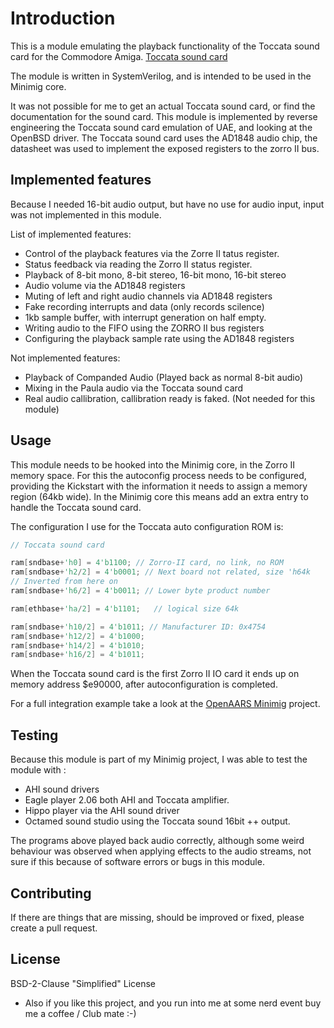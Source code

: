 # Introduction

This is a module emulating the playback functionality of the Toccata sound card for the Commodore Amiga. [Toccata sound card](https://amiga.resource.cx/exp/toccata)

The module is written in SystemVerilog, and is intended to be used in the Minimig core.

It was not possible for me to get an actual Toccata sound card, or find the documentation for the sound card.
This module is implemented by reverse engineering the Toccata sound card emulation of UAE, and looking at the OpenBSD driver.
The Toccata sound card uses the AD1848 audio chip, the datasheet was used to implement the exposed registers to the zorro II bus.

## Implemented features

Because I needed 16-bit audio output, but have no use for audio input, input was not implemented in this module.

List of implemented features:

- Control of the playback features via the Zorre II tatus register.
- Status feedback via reading the Zorro II status register.
- Playback of 8-bit mono, 8-bit stereo, 16-bit mono, 16-bit stereo
- Audio volume via the AD1848 registers
- Muting of left and right audio channels via AD1848 registers
- Fake recording interrupts and data (only records scilence)
- 1kb sample buffer, with interrupt generation on half empty.
- Writing audio to the FIFO using the ZORRO II bus registers
- Configuring the playback sample rate using the AD1848 registers

Not implemented features:

- Playback of Companded Audio (Played back as normal 8-bit audio)
- Mixing in the Paula audio via the Toccata sound card
- Real audio callibration, callibration ready is faked. (Not needed for this module)

## Usage

This module needs to be hooked into the Minimig core, in the Zorro II memory space.
For this the autoconfig process needs to be configured, providing the Kickstart with the information it needs to assign a memory region (64kb wide).
In the Minimig core this means add an extra entry to handle the Toccata sound card.

The configuration I use for the Toccata auto configuration ROM is:

```verilog
// Toccata sound card

ram[sndbase+'h0] = 4'b1100; // Zorro-II card, no link, no ROM
ram[sndbase+'h2/2] = 4'b0001; // Next board not related, size 'h64k
// Inverted from here on
ram[sndbase+'h6/2] = 4'b0011; // Lower byte product number

ram[ethbase+'ha/2] = 4'b1101;   // logical size 64k

ram[sndbase+'h10/2] = 4'b1011; // Manufacturer ID: 0x4754
ram[sndbase+'h12/2] = 4'b1000;
ram[sndbase+'h14/2] = 4'b1010;
ram[sndbase+'h16/2] = 4'b1011;
```

When the Toccata sound card is the first Zorro II IO card it ends up on memory address $e90000, after autoconfiguration is completed.

For a full integration example take a look at the [OpenAARS Minimig](https://github.com/ranzbak/MinimigAGA_TC64/tree/v5.0/rtl/openaars/toccata) project.

## Testing

Because this module is part of my Minimig project, I was able to test the module with :

- AHI sound drivers
- Eagle player 2.06 both AHI and Toccata amplifier.
- Hippo player via the AHI sound driver
- Octamed sound studio using the Toccata sound 16bit ++ output.

The programs above played back audio correctly, although some weird behaviour was observed when applying effects to the audio streams, not sure if this because of software errors or bugs in this module.

## Contributing

If there are things that are missing, should be improved or fixed, please create a pull request.

## License

BSD-2-Clause "Simplified" License

- Also if you like this project, and you run into me at some nerd event buy me a coffee / Club mate :-)

